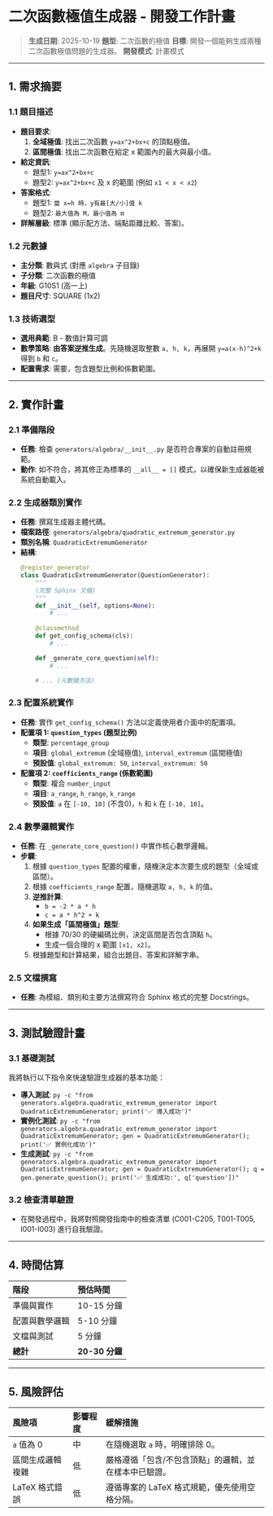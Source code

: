 # **二次函數極值生成器 - 開發工作計畫**

> **生成日期**: 2025-10-19
> **題型**: 二次函數的極值
> **目標**: 開發一個能夠生成兩種二次函數極值問題的生成器。
> **開發模式**: 計畫模式

---

## 1. 需求摘要

### 1.1 題目描述
-   **題目要求**:
    1.  **全域極值**: 找出二次函數 `y=ax^2+bx+c` 的頂點極值。
    2.  **區間極值**: 找出二次函數在給定 x 範圍內的最大與最小值。
-   **給定資訊**:
    -   題型1: `y=ax^2+bx+c`
    -   題型2: `y=ax^2+bx+c` 及 x 的範圍 (例如 `x1 < x < x2`)
-   **答案格式**:
    -   題型1: `當 x=h 時，y有最[大/小]值 k`
    -   題型2: `最大值為 M，最小值為 m`
-   **詳解層級**: 標準 (顯示配方法、端點距離比較、答案)。

### 1.2 元數據
-   **主分類**: 數與式 (對應 `algebra` 子目錄)
-   **子分類**: 二次函數的極值
-   **年級**: G10S1 (高一上)
-   **題目尺寸**: SQUARE (1x2)

### 1.3 技術選型
-   **選用典範**: B - 數值計算可調
-   **數學策略**: **由答案逆推生成**。先隨機選取整數 `a, h, k`，再展開 `y=a(x-h)^2+k` 得到 `b` 和 `c`。
-   **配置需求**: 需要，包含題型比例和係數範圍。

---

## 2. 實作計畫

### 2.1 準備階段
-   **任務**: 檢查 `generators/algebra/__init__.py` 是否符合專案的自動註冊規範。
-   **動作**: 如不符合，將其修正為標準的 `__all__ = []` 模式，以確保新生成器能被系統自動載入。

### 2.2 生成器類別實作
-   **任務**: 撰寫生成器主體代碼。
-   **檔案路徑**: `generators/algebra/quadratic_extremum_generator.py`
-   **類別名稱**: `QuadraticExtremumGenerator`
-   **結構**:
    ```python
    @register_generator
    class QuadraticExtremumGenerator(QuestionGenerator):
        """
        (完整 Sphinx 文檔)
        """
        def __init__(self, options=None):
            # ...
        
        @classmethod
        def get_config_schema(cls):
            # ...

        def _generate_core_question(self):
            # ...

        # ... (元數據方法)
    ```

### 2.3 配置系統實作
-   **任務**: 實作 `get_config_schema()` 方法以定義使用者介面中的配置項。
-   **配置項 1: `question_types` (題型比例)**
    -   **類型**: `percentage_group`
    -   **項目**: `global_extremum` (全域極值), `interval_extremum` (區間極值)
    -   **預設值**: `global_extremum: 50`, `interval_extremum: 50`
-   **配置項 2: `coefficients_range` (係數範圍)**
    -   **類型**: 複合 `number_input`
    -   **項目**: `a_range`, `h_range`, `k_range`
    -   **預設值**: `a` 在 `[-10, 10]` (不含0)，`h` 和 `k` 在 `[-10, 10]`。

### 2.4 數學邏輯實作
-   **任務**: 在 `_generate_core_question()` 中實作核心數學邏輯。
-   **步驟**:
    1.  根據 `question_types` 配置的權重，隨機決定本次要生成的題型（全域或區間）。
    2.  根據 `coefficients_range` 配置，隨機選取 `a, h, k` 的值。
    3.  **逆推計算**:
        -   `b = -2 * a * h`
        -   `c = a * h^2 + k`
    4.  **如果生成「區間極值」題型**:
        -   根據 70/30 的硬編碼比例，決定區間是否包含頂點 `h`。
        -   生成一個合理的 x 範圍 `[x1, x2]`。
    5.  根據題型和計算結果，組合出題目、答案和詳解字串。

### 2.5 文檔撰寫
-   **任務**: 為模組、類別和主要方法撰寫符合 Sphinx 格式的完整 Docstrings。

---

## 3. 測試驗證計畫

### 3.1 基礎測試
我將執行以下指令來快速驗證生成器的基本功能：
-   **導入測試**: `py -c "from generators.algebra.quadratic_extremum_generator import QuadraticExtremumGenerator; print('✅ 導入成功')"`
-   **實例化測試**: `py -c "from generators.algebra.quadratic_extremum_generator import QuadraticExtremumGenerator; gen = QuadraticExtremumGenerator(); print('✅ 實例化成功')"`
-   **生成測試**: `py -c "from generators.algebra.quadratic_extremum_generator import QuadraticExtremumGenerator; gen = QuadraticExtremumGenerator(); q = gen.generate_question(); print('✅ 生成成功:', q['question'])"`

### 3.2 檢查清單驗證
-   在開發過程中，我將對照開發指南中的檢查清單 (C001-C205, T001-T005, I001-I003) 進行自我驗證。

---

## 4. 時間估算

| 階段 | 預估時間 |
| :--- | :--- |
| 準備與實作 | 10-15 分鐘 |
| 配置與數學邏輯 | 5-10 分鐘 |
| 文檔與測試 | 5 分鐘 |
| **總計** | **20-30 分鐘** |

---

## 5. 風險評估

| 風險項 | 影響程度 | 緩解措施 |
| :--- | :--- | :--- |
| `a` 值為 0 | 中 | 在隨機選取 `a` 時，明確排除 0。 |
| 區間生成邏輯複雜 | 低 | 嚴格遵循「包含/不包含頂點」的邏輯，並在樣本中已驗證。 |
| LaTeX 格式錯誤 | 低 | 遵循專案的 LaTeX 格式規範，優先使用空格分隔。 |
